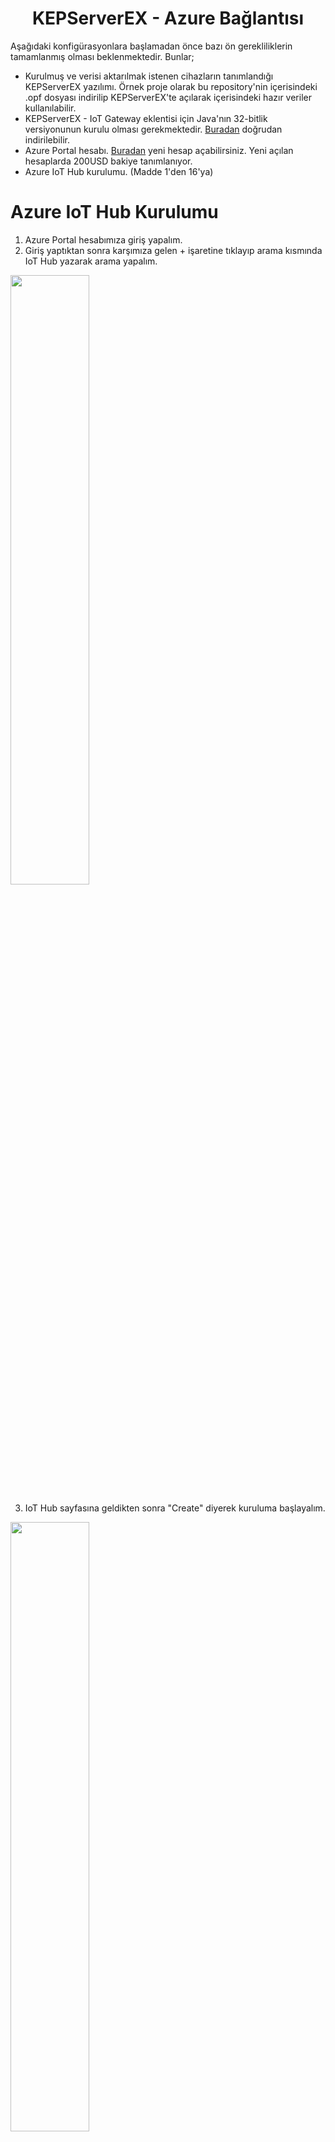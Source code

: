 <h1 align="center">KEPServerEX - Azure Bağlantısı</h1>

Aşağıdaki konfigürasyonlara başlamadan önce bazı ön gerekliliklerin tamamlanmış olması beklenmektedir. Bunlar;

* Kurulmuş ve verisi aktarılmak istenen cihazların tanımlandığı KEPServerEX yazılımı. Örnek proje olarak bu repository'nin içerisindeki .opf dosyası indirilip KEPServerEX'te açılarak içerisindeki hazır veriler kullanılabilir. 
* KEPServerEX - IoT Gateway eklentisi için Java'nın 32-bitlik versiyonunun kurulu olması gerekmektedir. [Buradan](https://javadl.oracle.com/webapps/download/AutoDL?BundleId=246806_424b9da4b48848379167015dcc250d8d) doğrudan indirilebilir.
* Azure Portal hesabı. [Buradan](https://azure.microsoft.com/tr-tr/get-started/azure-portal/) yeni hesap açabilirsiniz. Yeni açılan hesaplarda 200USD bakiye tanımlanıyor.
* Azure IoT Hub kurulumu. (Madde 1'den 16'ya)

# Azure IoT Hub Kurulumu

1) Azure Portal hesabımıza giriş yapalım.
2) Giriş yaptıktan sonra karşımıza gelen + işaretine tıklayıp arama kısmında IoT Hub yazarak arama yapalım.
<img src="https://user-images.githubusercontent.com/76865995/192784263-e8e4205b-6c87-4d1b-8b33-ef3bc13d837f.png" width=50% height=50%>

3) IoT Hub sayfasına geldikten sonra "Create" diyerek kuruluma başlayalım.
<img src="https://user-images.githubusercontent.com/76865995/192785275-f9441974-a55f-4264-93b1-9baa53354072.png" width=50% height=50%>

4) Karşımıza gelen sayfada eğer bir Resource Group oluşturmadıysak "Create New" seçeneği ile hızlıca bir isim vererek oluşturalım.
5) IoT Hub Name kısmına belirlediğimiz bir ismi yazıp diğer kısımları olduğu gibi bırakarak bir sonraki sayfaya geçelim.
<img src="https://user-images.githubusercontent.com/76865995/192785616-01f88fed-144b-4c22-9c5b-99020accf7c8.png" width=50% height=50%>

6) Network kısmında ise demo ortamında çalışacağımız için Public Access seçeneğini seçerek bir sonraki sayfaya geçelim. 
<img src="https://user-images.githubusercontent.com/76865995/192786528-e881277b-c1b1-4d44-8111-203a5e53a4cd.png" width=50% height=50%>

7) Management kısmında ise Defender for IoT özelliğine ihtiyacımız olmadığı için bu seçeneği kapatabiliriz. Role-based access control kısmında ise "Shared access policy + RBAC" seçeneğini seçelim. Ek olarak "Assign me to the IoT Hub Data Contributor role" seçeneğini aktif ederek bir sonraki sayfaya geçelim.

<img src="https://user-images.githubusercontent.com/76865995/192799282-ed3a4fda-fc8a-463f-9ae5-9fa349194e5b.png" width=49% /> <img src="https://user-images.githubusercontent.com/76865995/192786475-c6acefad-2d80-4928-bcc8-03aec99e96a1.png" width=50% />

8) En son karşımıza bir özet sayfası geliyor. Ayarları kontrol ettikten sonra sayfanın altındaki Create seçeneğine tıklayarak IoT Hub'ımızın kurulumunu tamamlayalım.
<img src="https://user-images.githubusercontent.com/76865995/192789742-2316aa01-943a-4b28-a4be-52912decb2f9.png" width=45% height=45%>

9) IoT Hub kurulumu tamamlandıktan sonra sayfanın altında bulunan "Go to resource" butonuna tıklayarak detay sayfasına gidelim.
<img src="https://user-images.githubusercontent.com/76865995/192790505-3f417043-4c99-43d1-b2a1-95b88f18fb2e.png" width=50% height=50%>

10) Detay sayfasında yazan Hostname bilgisini not alalım. Benim örneğimde hostname:
```
KepwareDemoHub.azure-devices.net
```
<img src="https://user-images.githubusercontent.com/76865995/192791272-4708a3e4-ac90-4f94-ae4c-f43548096fee.png" width=50% height=50%>

11) Sayfanın solundaki listeden "Shared access policies" kısmına tıklayıp gelen sayfada Add diyerek devam edelim.
<img src="https://user-images.githubusercontent.com/76865995/192812073-a8667b73-f317-4bc0-9aea-5696078db2c0.png" width=50% height=50%>

12) Yeni policy için bir isim girelim ve demo yapılacağı için bütün izinleri verip Add butonuna tıklayarak policy ekleyelim.
<img src="https://user-images.githubusercontent.com/76865995/192812290-91c9a45f-b7b1-4ac8-9420-ca80ce8e7961.png" width=50% height=50%>

13) Listede yeni eklediğimiz policy'yi görebiliriz. Eklediğimiz policy'nin üstüne tıklayarak devam edelim ve "Primary connection string" kısmını kopyalayarak not edelim. Kopyaladığımız string aşağıdaki gibi olmalıdır:
```
HostName=KepwareDemoHub.azure-devices.net;SharedAccessKeyName=KepwareDemo;SharedAccessKey=1DSozN0+9iIHnNMDswdxdnC3VINbKqlI/OJs8iv5hi8=
```
Artık IoT Hub'a bağlanmaya ve yeni sanal cihazlar oluşturmaya hazırız.

14) Bu sayfanın yukarısında bulunan listeden "SetupDeviceExplorer.msi" adlı dosyayı indirelim ve kuralım. Bu dosyaya ayrıca [Azure Github](https://azure.microsoft.com/tr-tr/get-started/azure-portal/) sayfasında biraz aşağı kısımlarda da ulaşabilirsiniz.
15) Kurduğumuz "Device Explorer" programını çalıştıralım. Daha önce not ettiğimiz bilgileri burada kullanacağız. "Primary connection string" bilgimizi IoT Hub Connection String kısmına, hostname bilgimizi de Protocol Gateway HostName kısmına girip "Update" butonuna basalım. Azure IoT Hub'ımıza bağlantı sağlandı. 
<img src="https://user-images.githubusercontent.com/76865995/193204395-d9357f0e-0641-40ca-a779-ecf0d2b11fed.png" width=50% height=50%>

16) Bağlantı sağlandıktan sonra Device Explorer üzerinden IoT Hub'ımızda yeni sanal cihazlar oluşturabiliriz. Bundan sonra Azure IoT Hub'a Kepware'den MQTT ve REST protokolleri üzerinden veri gönderimi gerçekleştireceğiz. Demomuzda iki protokol için iki ayrı sanal cihaz oluşturacağız.

# Kepware - MQTT 

17) Device Explorer'da Management sekmesinin altındaki Create butonuna tıklayarak Kepware'den MQTT ile veri aktarabilmek için yeni bir cihaz oluşturalım. Gelen ekranda Device ID kısmına bir isim girerek Create diyelim.   
<img src="https://user-images.githubusercontent.com/76865995/193208579-32023bc6-049a-40ae-85a8-9df0022ad09d.png" width=49% height=50%> <img src="https://user-images.githubusercontent.com/76865995/193209226-15b829ce-e0d2-4ec6-bb13-90cae1973dac.png" width=50% height=50%>

18) Yeni oluşturduğumuz cihazı seçip "SAS Token..." butonuna tıklayalım. Gelen ekranda Device ID kısmından token üretmek istediğimiz cihazı seçelim. TTL (Days) kısmına tokenın geçerli olacağı süreyi gün olarak belirtelim ve "Generate" diyelim. Oluşturulan tokenın aşağıdaki ekran görüntüsündeki gibi seçili olan kısmını kopyalayıp not edelim. Generate dedikten sonra gelen bütün stringi kopyalamayın, kopyaladığınız kısım aşağıdaki gibi olmalıdır:
```
SharedAccessSignature sr=KepwareDemoHub.azure-devices.net%2Fdevices%2FAzureMQTT&sig=U%2Bz7ex8OgJvGW3Stp4ZhfwXQShppHoFkcsMZTWyJkKE%3D&se=1696063201
```
<p align="center">
  <img src="https://user-images.githubusercontent.com/76865995/193255667-9f54e96f-df28-480d-bb9c-a65a6c150f22.png" width=50% height=50% >
</p>

19) Artık Kepware üzerinde konfigürasyon gerçekleştirebiliriz. Kepware'i ilk yüklediğinizde örnek bir proje ile yüklenir. Ayrıca bu sayfanın yukarısındaki listeden "Simulation.opf" dosyasını indirip örnek verileri kullanabilirsiniz. Bu örnek fonksiyonları kullanarak işlemlerimizi gerçekleştireceğiz. 
<img src="https://user-images.githubusercontent.com/76865995/193257874-888c1f84-e44e-4e16-b649-1e4623b87662.png" width=50% height=50%>

20) Kepware'de proje ağacında IoT Gateway kısmında Add Agent diyoruz. Gelen ekranda bir isim belirtip MQTT Client'ı seçiyoruz ve Next diyerek diğer sayfaya geçiyoruz. 
<img src="https://user-images.githubusercontent.com/76865995/193257874-888c1f84-e44e-4e16-b649-1e4623b87662.png" width=50% height=50%>

21) Gelen sayfada URL kısmının yapısı <b>ssl://HostName:8883</b> şeklinde olmalı. Bu durumda bizim demomuzda bu aşağıdaki gibi olacaktır:
```
ssl://KepwareDemoHub.azure-devices.net:8883
```
Topic kısmının yapısı ise <b>devices/deviceID/messages/events/</b> şeklinde olmalıdır. Bizim örneğimizde bu aşağıdaki gibi olacaktır:
```
devices/AzureMQTT/messages/events/
```
Diğer ayarları Default olarak bırakıp Next diyoruz.
<p align="center">
  <img src="https://user-images.githubusercontent.com/76865995/193261651-80e36fb6-cc63-441b-9589-8e3ecf4ea73b.png" width=50% height=50%>
</p>

22) Gelen sayfada Client ID kısmına <b>deviceID</b> bilgimizi, username kısmına <b>Hostname/deviceID</b> bilgimizi ve password kısmına da daha önce not ettiğimiz <b>SAS Token</b> bilgimizi  yazıyoruz. Bu durumda demomuzda bu bilgiler aşağıdaki gibi olacaktır.
Client ID:
```
AzureMQTT
```
Username:
```
KepwareDemoHub.azure-devices.net/AzureMQTT
```
Password:
```
SharedAccessSignature sr=KepwareDemoHub.azure-devices.net%2Fdevices%2FAzureMQTT&sig=dOfaGE%2BXLp6tBcdXVvAUbi%2FBuasE82sEq2pHtXXZc1c%3D&se=1696071245
```
<p align="center">
  <img src="https://user-images.githubusercontent.com/76865995/193263433-54516c2b-6dfc-4d7c-ad9c-40695b2b80e1.png" width=50% height=50%>
</p>

23) Bilgileri girdikten sonra Finish diyoruz. MQTT Client oluşturulduktan sonra <b>Add IoT Items...</b> yazısına tıklayarak IoT Hub'a göndermek istediğimiz tagleri seçip buraya ekliyoruz.

<img src="https://user-images.githubusercontent.com/76865995/193266839-ee12bfe1-4115-4bba-bfce-fde98a327055.png" width=49% height=50%> <img src="https://user-images.githubusercontent.com/76865995/193267631-c82f3b1d-4042-437b-a80e-c7ec44fbee13.png" width=49% height=50%>

24) Tagleri ekledikten sonra eğer bütün ayarları doğru yaptıysak Event Log kısmında da görebileceğimiz gibi sağlıklı bir şekilde verilerimizi Azure IoT Hub'ımıza MQTT protokolü üzerinden gönderiyor olacağız.

<img src="https://user-images.githubusercontent.com/76865995/193267909-1a0c8ba9-68f4-4db8-957b-1e88a632b003.png" width=50% height=50%>

Device Explorer uygulamasına geri dönüp Data sekmesinin altında Monitor butonuna tıklarsak verilerin geldiğini buradan kontrol edebiliriz.
<p align="center">
  <img src="https://user-images.githubusercontent.com/76865995/193270212-abd85451-1dfb-478a-9692-c2e7fbf0169a.png" width=50% height=50%>
</p>

# Kepware - REST

25) 


